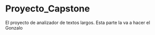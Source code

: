 # Proyecto_Capstone
El proyecto de analizador de textos largos. Esta parte la va a hacer el Gonzalo
